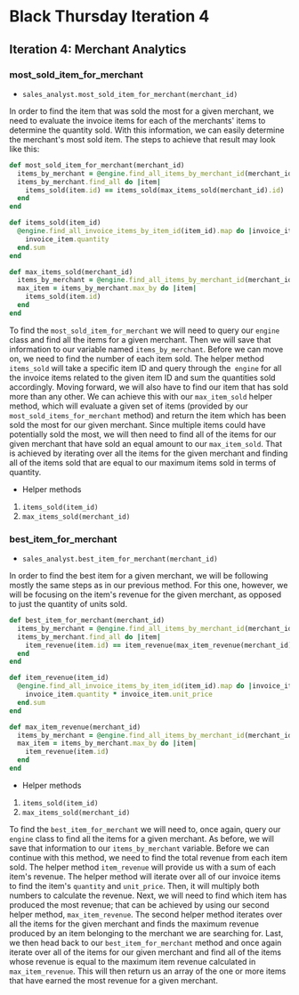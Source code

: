 # Black Thursday Iteration 4
## Iteration 4: Merchant Analytics
### most_sold_item_for_merchant
- `sales_analyst.most_sold_item_for_merchant(merchant_id)`

In order to find the item that was sold the most for a given merchant, we need to evaluate the invoice items for each of the merchants' items to determine the quantity sold. With this information, we can easily determine the merchant's most sold item. The steps to achieve that result may look like this:

  ```ruby
  def most_sold_item_for_merchant(merchant_id)
    items_by_merchant = @engine.find_all_items_by_merchant_id(merchant_id)
    items_by_merchant.find_all do |item|
      items_sold(item.id) == items_sold(max_items_sold(merchant_id).id)
    end
  end

  def items_sold(item_id)
    @engine.find_all_invoice_items_by_item_id(item_id).map do |invoice_item|
      invoice_item.quantity
    end.sum
  end

  def max_items_sold(merchant_id)
    items_by_merchant = @engine.find_all_items_by_merchant_id(merchant_id)
    max_item = items_by_merchant.max_by do |item|
      items_sold(item.id)
    end
  end

  ```
To find the `most_sold_item_for_merchant` we will need to query our `engine` class and find all the items for a given merchant. Then we will save that information to our variable named `items_by_merchant`. Before we can move on, we need to find the number of each item sold. The helper method `items_sold` will take a specific item ID and query through the` engine` for all the invoice items related to the given item ID and sum the quantities sold accordingly. Moving forward, we will also have to find our item that has sold more than any other. We can achieve this with our `max_item_sold` helper method, which will evaluate a given set of items (provided by our `most_sold_items_for_merchant` method) and return the item which has been sold the most for our given merchant. Since multiple items could have potentially sold the most, we will then need to find all of the items for our given merchant that have sold an equal amount to our `max_item_sold`. That is achieved by iterating over all the items for the given merchant and finding all of the items sold that are equal to our maximum items sold in terms of quantity.


  - Helper methods
   1. `items_sold(item_id)`
   2. `max_items_sold(merchant_id)`

### best_item_for_merchant
  - `sales_analyst.best_item_for_merchant(merchant_id)`

In order to find the best item for a given merchant, we will be following mostly the same steps as in our previous method. For this one, however, we will be focusing on the item's revenue for the given merchant, as opposed to just the quantity of units sold.

  ```ruby
  def best_item_for_merchant(merchant_id)
    items_by_merchant = @engine.find_all_items_by_merchant_id(merchant_id)
    items_by_merchant.find_all do |item|
      item_revenue(item.id) == item_revenue(max_item_revenue(merchant_id).id)
    end
  end

  def item_revenue(item_id)
    @engine.find_all_invoice_items_by_item_id(item_id).map do |invoice_item|
      invoice_item.quantity * invoice_item.unit_price
    end.sum
  end

  def max_item_revenue(merchant_id)
    items_by_merchant = @engine.find_all_items_by_merchant_id(merchant_id)
    max_item = items_by_merchant.max_by do |item|
      item_revenue(item.id)
    end
  end

  ```

  - Helper methods
   1. `items_sold(item_id)`
   2. `max_items_sold(merchant_id)`

To find the `best_item_for_merchant` we will need to, once again, query our `engine` class to find all the items for a given merchant. As before, we will save that information to our `items_by_merchant` variable. Before we can continue with this method, we need to find the total revenue from each item sold. The helper method `item_revenue` will provide us with a sum of each item's revenue. The helper method will iterate over all of our invoice items to find the item's `quantity` and `unit_price`. Then, it will multiply both numbers to calculate the revenue. Next, we will need to find which item has produced the most revenue; that can be achieved by using our second helper method, `max_item_revenue`. The second helper method iterates over all the items for the given merchant and finds the maximum revenue produced by an item belonging to the merchant we are searching for. Last, we then head back to our `best_item_for_merchant` method and once again iterate over all of the items for our given merchant and find all of the items whose revenue is equal to the maximum item revenue calculated in `max_item_revenue`. This will then return us an array of the one or more items that have earned the most revenue for a given merchant.
